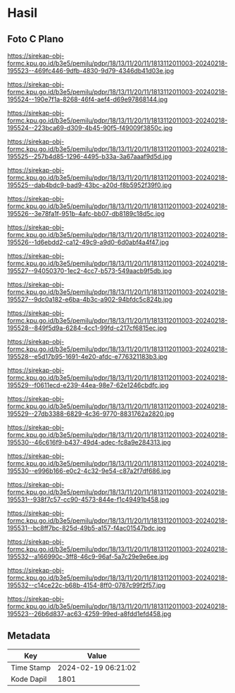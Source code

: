 # Hasil

## Foto C Plano

https://sirekap-obj-formc.kpu.go.id/b3e5/pemilu/pdpr/18/13/11/20/11/1813112011003-20240218-195523--469fc446-9dfb-4830-9d79-4346db41d03e.jpg

https://sirekap-obj-formc.kpu.go.id/b3e5/pemilu/pdpr/18/13/11/20/11/1813112011003-20240218-195524--190e7f1a-8268-46f4-aef4-d69e97868144.jpg

https://sirekap-obj-formc.kpu.go.id/b3e5/pemilu/pdpr/18/13/11/20/11/1813112011003-20240218-195524--223bca69-d309-4b45-90f5-f49009f3850c.jpg

https://sirekap-obj-formc.kpu.go.id/b3e5/pemilu/pdpr/18/13/11/20/11/1813112011003-20240218-195525--257b4d85-1296-4495-b33a-3a67aaaf9d5d.jpg

https://sirekap-obj-formc.kpu.go.id/b3e5/pemilu/pdpr/18/13/11/20/11/1813112011003-20240218-195525--dab4bdc9-bad9-43bc-a20d-f8b5952f39f0.jpg

https://sirekap-obj-formc.kpu.go.id/b3e5/pemilu/pdpr/18/13/11/20/11/1813112011003-20240218-195526--3e78fa1f-951b-4afc-bb07-db8189c18d5c.jpg

https://sirekap-obj-formc.kpu.go.id/b3e5/pemilu/pdpr/18/13/11/20/11/1813112011003-20240218-195526--1d6ebdd2-ca12-49c9-a9d0-6d0abf4a4f47.jpg

https://sirekap-obj-formc.kpu.go.id/b3e5/pemilu/pdpr/18/13/11/20/11/1813112011003-20240218-195527--94050370-1ec2-4cc7-b573-549aacb9f5db.jpg

https://sirekap-obj-formc.kpu.go.id/b3e5/pemilu/pdpr/18/13/11/20/11/1813112011003-20240218-195527--9dc0a182-e6ba-4b3c-a902-94bfdc5c824b.jpg

https://sirekap-obj-formc.kpu.go.id/b3e5/pemilu/pdpr/18/13/11/20/11/1813112011003-20240218-195528--849f5d9a-6284-4cc1-99fd-c217cf6815ec.jpg

https://sirekap-obj-formc.kpu.go.id/b3e5/pemilu/pdpr/18/13/11/20/11/1813112011003-20240218-195528--e5d17b95-1691-4e20-afdc-e776321183b3.jpg

https://sirekap-obj-formc.kpu.go.id/b3e5/pemilu/pdpr/18/13/11/20/11/1813112011003-20240218-195529--f0611ecd-e239-44ea-98e7-62e1246cbdfc.jpg

https://sirekap-obj-formc.kpu.go.id/b3e5/pemilu/pdpr/18/13/11/20/11/1813112011003-20240218-195529--27db3388-6829-4c36-9770-8831762a2820.jpg

https://sirekap-obj-formc.kpu.go.id/b3e5/pemilu/pdpr/18/13/11/20/11/1813112011003-20240218-195530--46c616f9-b437-49d4-adec-fc8a9e284313.jpg

https://sirekap-obj-formc.kpu.go.id/b3e5/pemilu/pdpr/18/13/11/20/11/1813112011003-20240218-195530--e996b166-e0c2-4c32-9e54-c87a2f7df686.jpg

https://sirekap-obj-formc.kpu.go.id/b3e5/pemilu/pdpr/18/13/11/20/11/1813112011003-20240218-195531--938f7c57-cc90-4573-844e-f1c49491b458.jpg

https://sirekap-obj-formc.kpu.go.id/b3e5/pemilu/pdpr/18/13/11/20/11/1813112011003-20240218-195531--bc8ff7bc-825d-49b5-a157-f4ac01547bdc.jpg

https://sirekap-obj-formc.kpu.go.id/b3e5/pemilu/pdpr/18/13/11/20/11/1813112011003-20240218-195532--a166990c-3ff8-46c9-96af-5a7c29e9e6ee.jpg

https://sirekap-obj-formc.kpu.go.id/b3e5/pemilu/pdpr/18/13/11/20/11/1813112011003-20240218-195532--c14ce22c-b68b-4154-8ff0-0787c99f2f57.jpg

https://sirekap-obj-formc.kpu.go.id/b3e5/pemilu/pdpr/18/13/11/20/11/1813112011003-20240218-195523--26b6d837-ac63-4259-99ed-a8fdd1efd458.jpg


## Metadata

| Key        | Value               |
| ---------- | ------------------- |
| Time Stamp | 2024-02-19 06:21:02 |
| Kode Dapil | 1801                |



